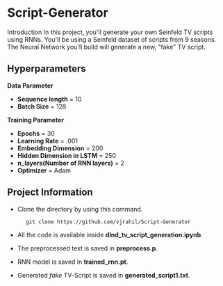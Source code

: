 # Script-Generator
Introduction In this project, you'll generate your own Seinfeld TV scripts using RNNs. You'll be using a Seinfeld dataset of scripts from 9 seasons. The Neural Network you'll build will generate a new, "fake" TV script.

## Hyperparameters
**Data Parameter**
   * **Sequence length** = 10
   * **Batch Size** = 128
   
**Training Parameter**
  * **Epochs** = 30
  * **Learning Rate** = .001
  * **Embedding Dimension** = 200
  * **Hidden Dimension in LSTM** = 250
  * **n_layers(Number of RNN layers)** = 2 
  * **Optimizer** = Adam
## Project Information
* Clone the directory by using this command.
``` 
      git clone https://github.com/vjrahil/Script-Generator
```
* All the code is available inside **dlnd_tv_script_generation.ipynb**.

* The preprocessed text is saved in  **preprocess.p**.
* RNN model is saved in **trained_rnn.pt**.

* Generated *fake* TV-Script is saved in **generated_script1.txt**.

